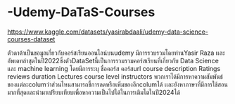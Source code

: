 # -Udemy-DaTaS-Courses


https://www.kaggle.com/datasets/yasirabdaali/udemy-data-science-courses-dataset


ตัวดาต้าเป็นขอมูลเกี่ยวกับคอร์สเรียนออนไลน์บนudemy มีการรวบรวมโดยท่านYasir Raza เเละอัพเดทล่าสุดในปี2022ซึ่งตัวDataSetนี้เป็นการรวมรวมคอร์สเรียนที่เกี่ยวกับ Data Science และ machine learning โดยมีการระบุ ชื่อคอร์ส คอร์สurl course description	Ratings	reviews	duration	Lectures	course level instructors  พวกเราได้มีการหาความสัมพันธ์ของเเต่ละcolumว่าส่วนไหนสามารถชี้การลดหรือเพิ่มของอีกcolumได้ เเละยังหาภาษาที่มีการใช้สอนมากที่สุดเเละนำมาเปรียบเทียบเพื่อหาความเป็นไปได้ในการเติมโตในปี2024ได้